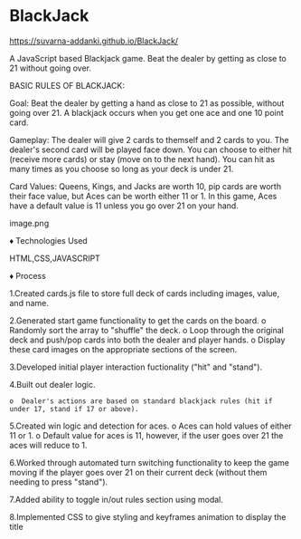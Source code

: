 # BlackJack
https://suvarna-addanki.github.io/BlackJack/

A JavaScript based Blackjack game. Beat the dealer by getting as close to 21 without going over.

 BASIC RULES OF BLACKJACK:

Goal: Beat the dealer by getting a hand as close to 21 as possible, without going over 21. A blackjack occurs when you get one ace and one 10 point card.

Gameplay: The dealer will give 2 cards to themself and 2 cards to you. The dealer's second card will be played face down. You can choose to either hit (receive more cards) or stay (move on to the next hand). You can hit as many times as you choose so long as your deck is under 21.

Card Values: Queens, Kings, and Jacks are worth 10, pip cards are worth their face value, but Aces can be worth either 11 or 1. In this game, Aces have a default value is 11 unless you go over 21 on your hand.

image.png

♦️ Technologies Used

HTML,CSS,JAVASCRIPT

♦️ Process

1.Created cards.js file to store full deck of cards including images, value, and name.

2.Generated start game functionality to get the cards on the board.
    o  Randomly sort the array to "shuffle" the deck.
    o  Loop through the original deck and push/pop cards into both the dealer and player hands.
    o  Display these card images on the appropriate sections of the screen.

3.Developed initial player interaction fuctionality ("hit" and "stand").

4.Built out dealer logic.

    o  Dealer's actions are based on standard blackjack rules (hit if under 17, stand if 17 or above).

5.Created win logic and detection for aces.
    o  Aces can hold values of either 11 or 1.
    o  Default value for aces is 11, however, if the user goes over 21 the aces will reduce to 1.

6.Worked through automated turn switching functionality to keep the game moving if the player goes over 21 on their current deck (without them needing to press "stand").

7.Added ability to toggle in/out rules section using modal.

8.Implemented CSS to give styling and keyframes animation to display the title

